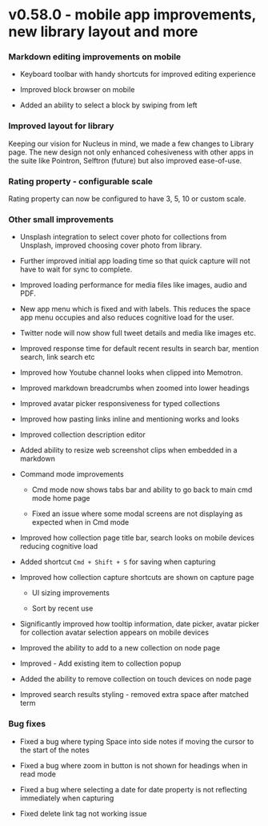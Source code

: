 # v0.58.0 - mobile app improvements, new library layout and more

### Markdown editing improvements on mobile

- Keyboard toolbar with handy shortcuts for improved editing experience

- Improved block browser on mobile

- Added an ability to select a block by swiping from left

### Improved layout for library

Keeping our vision for Nucleus in mind, we made a few changes to Library page. The new design not only enhanced cohesiveness with other apps in the suite like Pointron, Selftron (future) but also improved ease-of-use.

### Rating property - configurable scale

Rating property can now be configured to have 3, 5, 10 or custom scale.

### Other small improvements

- Unsplash integration to select cover photo for collections from Unsplash, improved choosing cover photo from library.

- Further improved initial app loading time so that quick capture will not have to wait for sync to complete.

- Improved loading performance for media files like images, audio and PDF.

- New app menu which is fixed and with labels. This reduces the space app menu occupies and also reduces cognitive load for the user.

- Twitter node will now show full tweet details and media like images etc.

- Improved response time for default recent results in search bar, mention search, link search etc

- Improved how Youtube channel looks when clipped into Memotron.

- Improved markdown breadcrumbs when zoomed into lower headings

- Improved avatar picker responsiveness for typed collections

- Improved how pasting links inline and mentioning works and looks

- Improved collection description editor

- Added ability to resize web screenshot clips when embedded in a markdown

- Command mode improvements

    - Cmd mode now shows tabs bar and ability to go back to main cmd mode home page

    - Fixed an issue where some modal screens are not displaying as expected when in Cmd mode

- Improved how collection page title bar, search looks on mobile devices reducing cognitive load

- Added shortcut ```Cmd + Shift + S``` for saving when capturing

- Improved how collection capture shortcuts are shown on capture page

    - UI sizing improvements

    - Sort by recent use

- Significantly improved how tooltip information, date picker, avatar picker for collection avatar selection appears on mobile devices

- Improved the ability to add to a new collection on node page

- Improved - Add existing item to collection popup

- Added the ability to remove collection on touch devices on node page

- Improved search results styling - removed extra space after matched term

### Bug fixes

- Fixed a bug where typing Space into side notes if moving the cursor to the start of the notes

- Fixed a bug where zoom in button is not shown for headings when in read mode

- Fixed a bug where selecting a date for date property is not reflecting immediately when capturing

- Fixed delete link tag not working issue